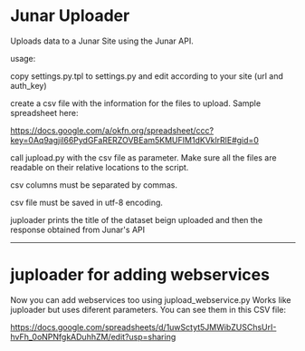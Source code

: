 Junar Uploader
==============

Uploads data to a Junar Site using the Junar API.

usage:

copy settings.py.tpl to settings.py and edit according to your site (url
and auth_key)

create a csv file with the information for the files to upload. Sample
spreadsheet here:

https://docs.google.com/a/okfn.org/spreadsheet/ccc?key=0Aq9agjil66PydGFaRERZOVBEam5KMUFIM1dKVklrRlE#gid=0

call jupload.py with the csv file as parameter. Make sure all the files are
readable on their relative locations to the script.

csv columns must be separated by commas.

csv file must be saved in utf-8 encoding.

juploader prints the title of the dataset beign uploaded and then the response obtained from Junar's API

---------------------------

juploader for adding webservices
================================

Now you can add webservices too using jupload_webservice.py
Works like juploader but uses diferent parameters. You can see them in this CSV file:

https://docs.google.com/spreadsheets/d/1uwSctyt5JMWibZUSChsUrI-hvFh_0oNPNfgkADuhhZM/edit?usp=sharing
